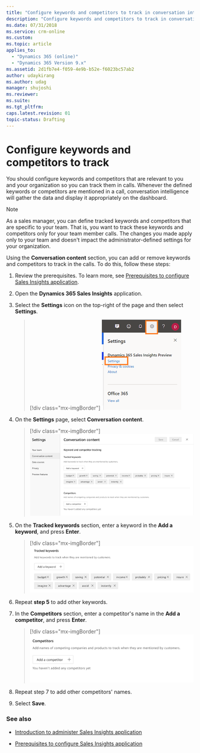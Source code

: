 ```yaml
---
title: "Configure keywords and competitors to track in conversation intelligence for Dynamics 365 Sales Insights application | MicrosoftDocs"
description: "Configure keywords and competitors to track in conversation intelligence for Dynamics 365 Sales Insights application"
ms.date: 07/31/2018
ms.service: crm-online
ms.custom: 
ms.topic: article
applies_to:
  - "Dynamics 365 (online)"
  - "Dynamics 365 Version 9.x"
ms.assetid: 2d1fb7e4-f059-4e9b-b52e-f6023bc57ab2
author: udaykirang
ms.author: udag
manager: shujoshi
ms.reviewer: 
ms.suite: 
ms.tgt_pltfrm: 
caps.latest.revision: 01
topic-status: Drafting
---
```


# Configure keywords and competitors to track

You should configure keywords and competitors that are relevant to you and your organization so you can track them in calls. Whenever the defined keywords or competitors are mentioned in a call, conversation intelligence will gather the data and display it appropriately on the dashboard.

> [!NOTE]
> As a sales manager, you can define tracked keywords and competitors that are specific to your team. That is, you want to track these keywords and competitors only for your team member calls. 
> The changes you made apply only to your team and doesn't impact the administrator-defined settings for your organization.

Using the **Conversation content** section, you can add or remove keywords and competitors to track in the calls. To do this, follow these steps:

1.	Review the prerequisites. To learn more, see [Prerequisites to configure Sales Insights application](prereq-sales-insights-app.md).

2.	Open the **Dynamics 365 Sales Insights** application. 

3.	Select the **Settings** icon on the top-right of the page and then select **Settings**.

    > [!div class="mx-imgBorder"]
    > ![Select settings option](media/si-app-admin-select-settings.png "Select settings option")

4.	On the **Settings** page, select **Conversation content**.

    > [!div class="mx-imgBorder"]
    > ![Conversations section](media/si-app-admin-select-conversation-content.png "Conversations section")

5.	On the **Tracked keywords** section, enter a keyword in the **Add a keyword**, and press **Enter**.

    > [!div class="mx-imgBorder"]
    > ![Tracked keywords section](media/si-app-admin-enter-tracked-keywords.png "Tracked keywords section")

6.	Repeat **step 5** to add other keywords.

7.	In the **Competitors** section, enter a competitor's name in the **Add a competitor**, and press **Enter**.

    > [!div class="mx-imgBorder"]
    > ![Competitors section](media/si-app-admin-enter-competitors.png "Competitors section")

8.	Repeat step 7 to add other competitors' names.

9.	Select **Save**.

### See also

- [Introduction to administer Sales Insights application](intro-admin-guide-sales-insights-app.md)

- [Prerequisites to configure Sales Insights application](prereq-sales-insights-app.md)
